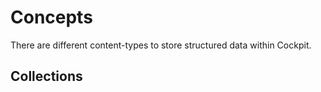 # Concepts

There are different content-types to store structured data within Cockpit.

## Collections
